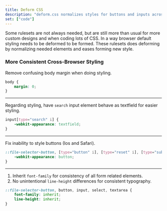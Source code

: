 ```yaml
---
title: Deform CSS
description: "deform.css normalizes styles for buttons and inputs across browsers."
set: ["code"]
---
```


Some rulesets are not always needed, but are still more than usual for more custom designs and when coding lots of CSS. In a way browser default styling needs to be deformed to be formed. These rulesets does deforming by normalizing needed elements and eases forming new style.

### More Consistent Cross-Browser Styling

Remove confusing body margin when doing styling.

```css
body {
	margin: 0;
}
```

---

Regarding styling, have `search` input element behave as textfield for easier styling.

```css
input[type="search" i] {
	-webkit-appearance: textfield;
}
```

---

Fix inability to style buttons (Ios and Safari).

```css
::file-selector-button, [type="button" i], [type="reset" i], [type="submit" i], button {
	-webkit-appearance: button;
}
```

---

1. Inherit `font-family` for consistency of all form related elements.
2. No unintentional `line-height` differences for consistent typography.

```css
::file-selector-button, button, input, select, textarea {
	font-family: inherit;
	line-height: inherit;
}
```


<!--
### Notes

- Think about what CSS is/can be used to, and in what order from basic to advanced sites/apps: typography, layouts, usability, accessibility, more typography and graphical design, animations, 3D rendering.

- If all needed elements where to be normalized across browsers, that would cause a lot of unused code for most apps and sites. Rather style those elements when they are used a lot. Perhaps it can be code-split. It obviously results in more focused and lean CSS when only what really needs correction is styled.
-->

[amcr]: https://piccalil.li/blog/a-modern-css-reset/
[cc]: https://cube.fyi/
[cr]: https://github.com/jensimmons/cssremedy
[mn]: https://github.com/sindresorhus/modern-normalize
[ms]: https://some.makeup/style
[nc]: https://github.com/necolas/normalize.css/
[op]: https://open-props.style/
[sc]: https://github.com/csstools/sanitize.css

<script>
	import Details from "$libs/Details.svelte"
</script>

<style>
	/* Book style stuff */

	p {
		margin-block-end: 0;
	}

	ol, ul,
	li > p,
	p + p {
		margin-block-start: 0;
	}

	p + p {
		text-indent: var(--space);
	}
</style>
